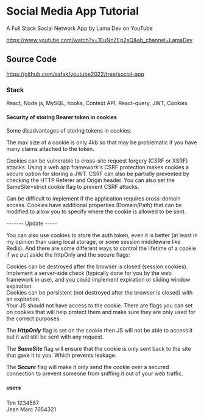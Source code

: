 # Social Media App Tutorial

A Full Stack Social Network App by Lama Dev on YouTube  

<https://www.youtube.com/watch?v=1EuNnZEp2sQ&ab_channel=LamaDev>

## Source Code

<https://github.com/safak/youtube2022/tree/social-app>

### Stack

 React, Node.js, MySQL, hooks, Context API, React-query, JWT, Cookies

#### Security of storing Bearer token in cookies  

Some disadvantages of storing tokens in cookies:  

The max size of a cookie is only 4kb so that may be problematic if you have many claims attached to the token.  

Cookies can be vulnerable to cross-site request forgery (CSRF or XSRF) attacks. Using a web app framework's CSRF protection makes cookies a secure option for storing a JWT. CSRF can also be partially prevented by checking the HTTP Referer and Origin header. You can also set the SameSite=strict cookie flag to prevent CSRF attacks.  

Can be difficult to implement if the application requires cross-domain access. Cookies have additional properties (Domain/Path) that can be modified to allow you to specify where the cookie is allowed to be sent.  

------- Update -----

You can also use cookies to store the auth token, even it is better (at least in my opinion than using local storage, or some session middleware like Redis). And there are some different ways to control the lifetime of a cookie if we put aside the httpOnly and the secure flags:  

Cookies can be destroyed after the browser is closed (session cookies).  
Implement a server-side check (typically done for you by the web framework in use), and you could implement expiration or sliding window expiration.  
Cookies can be persistent (not destroyed after the browser is closed) with an expiration.  
Your JS should not have access to the cookie. There are flags you can set on cookies that will help protect them and make sure they are only used for the correct purposes.

The ___HttpOnly___ flag is set on the cookie then JS will not be able to access it but it will still be sent with any request.  

The ___SameSite___ flag will ensure that the cookie is only sent back to the site that gave it to you. Which prevents leakage.  

The ___Secure___ flag will make it only send the cookie over a secured connection to prevent someone from sniffing it out of your web traffic.  

##### users  

 Tim 1234567  
 Jean Marc 7654321  

